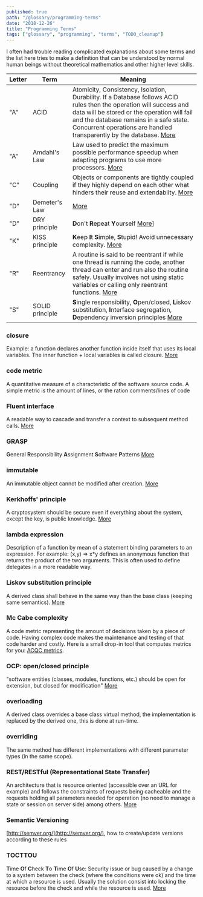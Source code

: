 ```yaml
---
published: true
path: "/glossary/programming-terms"
date: "2018-12-26"
title: "Programming Terms"
tags: ["glossary", "programming", "terms", "TODO_cleanup"]
---
```


I often had trouble reading complicated explanations about some terms and the list here tries to make a definition that can be understood by normal human beings without theoretical mathematics and other higher level skills.

 | Letter | Term            | Meaning                                                                                                                                                                                                                                                                                       | 
 | ------ | ----            | -------                                                                                                                                                                                                                                                                                       | 
 | "A"    | ACID            | Atomicity, Consistency, Isolation, Durability. If a Database follows ACID rules then the operation will success and data will be stored or the operation will fail and the database remains in a safe state. Concurrent operations are handled transparently by the database. [More](https://en.wikipedia.org/wiki/ACID) | 
 | "A"    | Amdahl's Law    | Law used to predict the maximum possible performance speedup when adapting programs to use more processors. [More](https://en.wikipedia.org/wiki/Amdahl%27s_law)                                                                                                                                                         | 
 | "C"    | Coupling        | Objects or components are tightly coupled if they highly depend on each other what hinders their reuse and extendabilty. [More](https://en.wikipedia.org/wiki/Coupling_%28computer_science%29)                                                                                                                           | 
 | "D"    | Demeter's Law   | [More](https://en.wikipedia.org/wiki/Law_of_Demeter)                                                                                                                                                                                                                                                                     | 
 | "D"    | DRY principle   | **D**on't **R**epeat **Y**ourself [More](https://en.wikipedia.org/wiki/Don't_repeat_yourself)]                                                                                                                                                                                                                           | 
 | "K"    | KISS principle  | **K**eep **I**t **S**imple, **S**tupid! Avoid unnecessary complexity. [More](https://en.wikipedia.org/wiki/KISS_principle)                                                                                                                                                                                               | 
 | "R"    | Reentrancy      | A routine is said to be reentrant if while one thread is running the code, another thread can enter and run also the routine safely. Usually involves not using static variables or calling only reentrant functions. [More](https://en.wikipedia.org/wiki/Reentrancy_(computing))                                   | 
 | "S"    | SOLID principle | **S**ingle responsibility, **O**pen/closed, **L**iskov substitution, **I**nterface segregation, **D**ependency inversion principles [More](https://en.wikipedia.org/wiki/SOLID)                                                                                                             | 

### closure

Example: a function declares another function inside itself that uses its local variables. The inner function + local variables is called closure. [More](https://en.wikipedia.org/wiki/Closure_(computer_programming))

### code metric

A quantitative measure of a characteristic of the software source code. A simple metric is the amount of lines, or the ration comments/lines of code

### Fluent interface

A readable way to cascade and transfer a context to subsequent method calls. [More](https://en.wikipedia.org/wiki/Fluent_interface)

### GRASP

**G**eneral **R**esponsibility **A**ssignment **S**oftware **P**atterns [More](https://en.wikipedia.org/wiki/GRASP_%28object-oriented_design%29)

### immutable

An immutable object cannot be modified after creation. [More](https://www.ibm.com/developerworks/java/library/j-jtp02183.html)

### Kerkhoffs' principle

A cryptosystem should be secure even if everything about the system, except the key, is public knowledge. [More](https://en.wikipedia.org/wiki/Kerkhoffs%27_laws)

### lambda expression

Description of a function by mean of a statement binding parameters to an expression. For example: (x,y) => x*y defines an anonymous function that returns the product of the two arguments. This is often used to define delegates in a more readable way.

### Liskov substitution principle

A derived class shall behave in the same way than the base class (keeping same semantics). [More](https://en.wikipedia.org/wiki/Liskov_substitution_principle)

### Mc Cabe complexity

A code metric representing the amount of decisions taken by a piece of code. Having complex code makes the maintenance and testing of that code harder and costly. Here is a small drop-in tool that computes metrics for you: [ACQC metrics](index).

### OCP: open/closed principle

"software entities (classes, modules, functions, etc.) should be open for extension, but closed for modification" [More](https://en.wikipedia.org/wiki/Open/closed_principle)

### overloading

A derived class overrides a base class virtual method, the implementation is replaced by the derived one, this is done at run-time.

### overriding

The same method has different implementations with different parameter types (in the same scope).

### REST/RESTful (Representational State Transfer)

An architecture that is resource oriented (accessible over an URL for example) and follows the constraints of requests being cacheable and the requests holding all parameters needed for operation (no need to manage a state or session on server side) among others. [More](https://en.wikipedia.org/wiki/Representational_State_Transfer)

### Semantic Versioning

[http://semver.org/](http://semver.org/), how to create/update versions according to these rules


### TOCTTOU

**T**ime **O**f **C**heck **T**o **T**ime **O**f **U**se: Security issue or bug caused by a change to a system between the check (where the conditions were ok) and the time at which a resource is used. Usually the solution consist into locking the resource before the check and while the resource is used. [More](https://en.wikipedia.org/wiki/Time-of-check-to-time-of-use)
